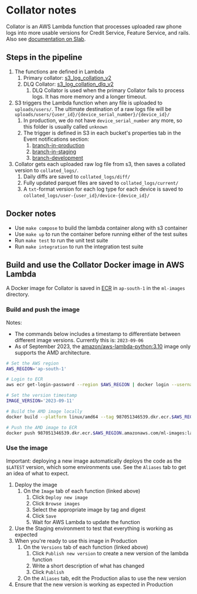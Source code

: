 # Collator notes

Collator is an AWS Lambda function that processes uploaded raw phone logs into more usable versions for Credit Service, Feature Service, and rails. Also see [documentation on Slab](https://branch.slab.com/posts/orchestrator-and-log-collator-11j77ia8).

## Steps in the pipeline

1. The functions are defined in Lambda
   1. Primary collator: [s3_log_collation_v2](https://ap-south-1.console.aws.amazon.com/lambda/home?region=ap-south-1#/functions/s3_log_collation_v2?tab=configure)
   1. DLQ Collator: [s3_log_collation_dlq_v2](https://ap-south-1.console.aws.amazon.com/lambda/home?region=ap-south-1#/functions/s3_log_collation_dlq_v2?tab=configure)
      1. DLQ Collator is used when the primary Collator fails to process logs. It has more memory and a longer timeout.
1. S3 triggers the Lambda function when any file is uploaded to `uploads/users/`. The ultimate destination of a raw logs file will be `uploads/users/{user_id}/{device_serial_number}/{device_id}/`
   1. In production, we do not have `device_serial_number` any more, so this folder is usually called `unknown`
   1. The trigger is defined in S3 in each bucket's properties tab in the Event notifications section:
      1. [branch-in-production](https://s3.console.aws.amazon.com/s3/buckets/branch-in-production?region=ap-south-1&tab=properties)
      1. [branch-in-staging](https://s3.console.aws.amazon.com/s3/buckets/branch-in-staging?region=ap-south-1&tab=properties)
      1. [branch-development](https://s3.console.aws.amazon.com/s3/buckets/branch-development?region=us-west-2&tab=properties)
1. Collator gets each uploaded raw log file from s3, then saves a collated version to `collated_logs/`.
   1. Daily diffs are saved to `collated_logs/diff/`
   1. Fully updated parquet files are saved to `collated_logs/current/`
   1. A `txt`-format version for each log type for each device is saved to `collated_logs/user-{user_id}/device-{device_id}/`

## Docker notes

* Use `make compose` to build the lambda container along with s3 container
* Use `make up` to run the container before running either of the test suites
* Run `make test` to run the unit test suite
* Run `make integration` to run the integration test suite

## Build and use the Collator Docker image in AWS Lambda

A Docker image for Collator is saved in [ECR](https://ap-south-1.console.aws.amazon.com/ecr/repositories/private/987051346539/ml-images?region=ap-south-1) in `ap-south-1` in the `ml-images` directory.

### Build and push the image

Notes:

- The commands below includes a timestamp to differentiate between different image versions. Currently this is: `2023-09-06`
- As of September 2023, the [amazon/aws-lambda-python:3.10](https://hub.docker.com/r/amazon/aws-lambda-python/tags) image only supports the AMD architecture.

```sh
# Set the AWS region
AWS_REGION='ap-south-1'

# Login to ECR
aws ecr get-login-password --region $AWS_REGION | docker login --username AWS --password-stdin 987051346539.dkr.ecr.$AWS_REGION.amazonaws.com

# Set the version timestamp
IMAGE_VERSION='2023-09-11'

# Build the AMD image locally
docker build --platform linux/amd64 --tag 987051346539.dkr.ecr.$AWS_REGION.amazonaws.com/ml-images:lambda_collator-$IMAGE_VERSION-amd64 .

# Push the AMD image to ECR
docker push 987051346539.dkr.ecr.$AWS_REGION.amazonaws.com/ml-images:lambda_collator-$IMAGE_VERSION-amd64
```

### Use the image

Important: deploying a new image automatically deploys the code as the `$LATEST` version, which some environments use. See the `Aliases` tab to get an idea of what to expect.

1. Deploy the image
   1. On the `Image` tab of each function (linked above)
      1. Click `Deploy new image`
      1. Click `Browse images`
      1. Select the appropriate image by tag and digest
      1. Click `Save`
      1. Wait for AWS Lambda to update the function
1. Use the Staging environment to test that everything is working as expected
1. When you're ready to use this image in Production
   1. On the `Versions` tab of each function (linked above)
      1. Click `Publish new version` to create a new version of the lambda function
      1. Write a short description of what has changed
      1. Click `Publish`
   1. On the `Aliases` tab, edit the Production alias to use the new version
1. Ensure that the new version is working as expected in Production

